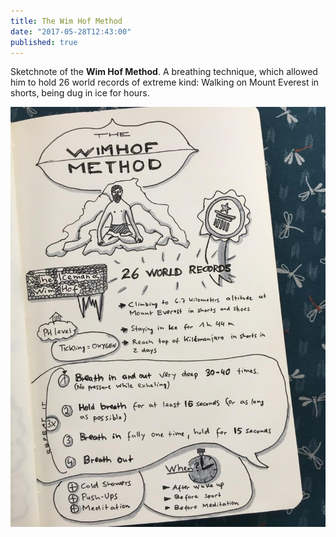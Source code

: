 ```yaml
---
title: The Wim Hof Method
date: "2017-05-28T12:43:00"
published: true
---
```


<div>

Sketchnote of the **Wim Hof Method**. A breathing technique, which allowed him to hold 26 world records of extreme kind: Walking on Mount Everest in shorts, being dug in ice for hours.

</div>

![The Wim Hof Method](1.jpg)
